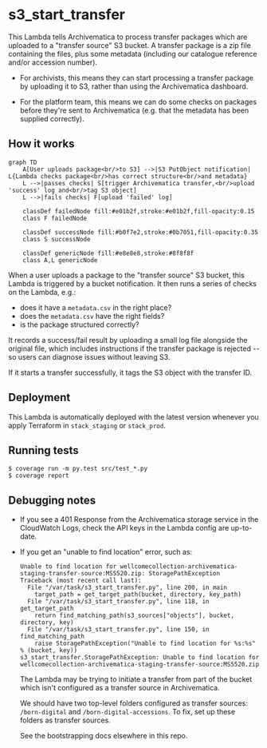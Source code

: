 # s3_start_transfer

This Lambda tells Archivematica to process transfer packages which are uploaded to a "transfer source" S3 bucket.
A transfer package is a zip file containing the files, plus some metadata (including our catalogue reference and/or accession number).

*   For archivists, this means they can start processing a transfer package by uploading it to S3, rather than using the Archivematica dashboard.

*   For the platform team, this means we can do some checks on packages before they're sent to Archivematica (e.g. that the metadata has been supplied correctly).



## How it works

```mermaid
graph TD
    A[User uploads package<br/>to S3] -->|S3 PutObject notification| L{Lambda checks package<br/>has correct structure<br/>and metadata}
    L -->|passes checks| S[trigger Archivematica transfer,<br/>upload 'success' log and<br/>tag S3 object]
    L -->|fails checks| F[upload 'failed' log]

    classDef failedNode fill:#e01b2f,stroke:#e01b2f,fill-opacity:0.15
    class F failedNode

    classDef successNode fill:#b0f7e2,stroke:#0b7051,fill-opacity:0.35
    class S successNode

    classDef genericNode fill:#e8e8e8,stroke:#8f8f8f
    class A,L genericNode
```

When a user uploads a package to the "transfer source" S3 bucket, this Lambda is triggered by a bucket notification.
It then runs a series of checks on the Lambda, e.g.:

*   does it have a `metadata.csv` in the right place?
*   does the `metadata.csv` have the right fields?
*   is the package structured correctly?

It records a success/fail result by uploading a small log file alongside the original file, which includes instructions if the transfer package is rejected -- so users can diagnose issues without leaving S3.

If it starts a transfer successfully, it tags the S3 object with the transfer ID.



## Deployment

This Lambda is automatically deployed with the latest version whenever you apply Terraform in `stack_staging` or `stack_prod`.



## Running tests

```console
$ coverage run -m py.test src/test_*.py
$ coverage report
```



## Debugging notes

*   If you see a 401 Response from the Archivematica storage service in the CloudWatch Logs, check the API keys in the Lambda config are up-to-date.

*   If you get an "unable to find location" error, such as:

    ```
    Unable to find location for wellcomecollection-archivematica-staging-transfer-source:MS5520.zip: StoragePathException
    Traceback (most recent call last):
      File "/var/task/s3_start_transfer.py", line 200, in main
        target_path = get_target_path(bucket, directory, key_path)
      File "/var/task/s3_start_transfer.py", line 118, in get_target_path
        return find_matching_path(s3_sources["objects"], bucket, directory, key)
      File "/var/task/s3_start_transfer.py", line 150, in find_matching_path
        raise StoragePathException("Unable to find location for %s:%s" % (bucket, key))
    s3_start_transfer.StoragePathException: Unable to find location for wellcomecollection-archivematica-staging-transfer-source:MS5520.zip
    ```

    The Lambda may be trying to initiate a transfer from part of the bucket which isn't configured as a transfer source in Archivematica.

    We should have two top-level folders configured as transfer sources: `/born-digital` and `/born-digital-accessions`.
    To fix, set up these folders as transfer sources.

    See the bootstrapping docs elsewhere in this repo.
